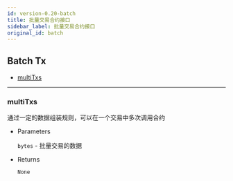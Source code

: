 ```yaml
---
id: version-0.20-batch
title: 批量交易合约接口
sidebar_label: 批量交易合约接口
original_id: batch
---
```


<h2 class="hover-list">Batch Tx</h2>

- [multiTxs](#multiTxs)

---

### multiTxs

通过一定的数据组装规则，可以在一个交易中多次调用合约

- Parameters

  `bytes` - 批量交易的数据

- Returns

  `None`
